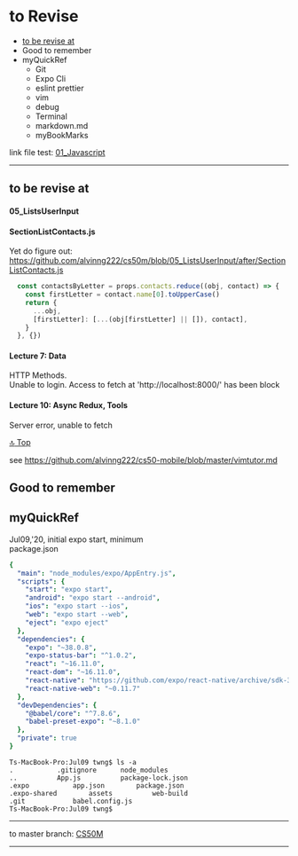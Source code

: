 to Revise
===
[top]: topOfThePage


* [to be revise at](#to-be-revise-at)
* Good to remember
* myQuickRef
  * Git
  * Expo Cli
  * eslint prettier
  * vim
  * debug
  * Terminal
  * markdown.md
  * myBookMarks

link file test: [01_Javascript](/01_Javascript)

---
## to be revise at
#### 05_ListsUserInput
#### SectionListContacts.js
Yet do figure out:  
https://github.com/alvinng222/cs50m/blob/05_ListsUserInput/after/SectionListContacts.js
``` jsx
  const contactsByLetter = props.contacts.reduce((obj, contact) => {
    const firstLetter = contact.name[0].toUpperCase()
    return {
      ...obj,
      [firstLetter]: [...(obj[firstLetter] || []), contact],
    }
  }, {})
```

#### Lecture 7: Data
HTTP Methods.  
Unable to login. Access to fetch at 'http://localhost:8000/' has been block

#### Lecture 10: Async Redux, Tools
Server error, unable to fetch

[:top: Top](#top)

see https://github.com/alvinng222/cs50-mobile/blob/master/vimtutor.md

Good to remember
---

myQuickRef
---
Jul09,'20, initial expo start, minimum   
package.json
``` yaml
{
  "main": "node_modules/expo/AppEntry.js",
  "scripts": {
    "start": "expo start",
    "android": "expo start --android",
    "ios": "expo start --ios",
    "web": "expo start --web",
    "eject": "expo eject"
  },
  "dependencies": {
    "expo": "~38.0.8",
    "expo-status-bar": "^1.0.2",
    "react": "~16.11.0",
    "react-dom": "~16.11.0",
    "react-native": "https://github.com/expo/react-native/archive/sdk-38.0.2.tar.gz",
    "react-native-web": "~0.11.7"
  },
  "devDependencies": {
    "@babel/core": "^7.8.6",
    "babel-preset-expo": "~8.1.0"
  },
  "private": true
}
```
``` console
Ts-MacBook-Pro:Jul09 twng$ ls -a
.			.gitignore		node_modules
..			App.js			package-lock.json
.expo			app.json		package.json
.expo-shared		assets			web-build
.git			babel.config.js
Ts-MacBook-Pro:Jul09 twng$ 
```
---
to master branch: [CS50M](https://github.com/alvinng222/cs50m/tree/master)   

---
